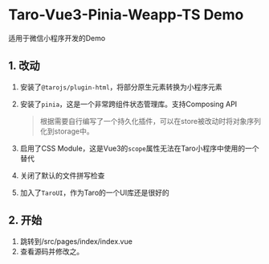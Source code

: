 # Taro-Vue3-Pinia-Weapp-TS Demo

适用于微信小程序开发的Demo

## 1. 改动

1. 安装了`@tarojs/plugin-html`，将部分原生元素转换为小程序元素

2. 安装了`pinia`，这是一个非常跨组件状态管理库。支持Composing API

   > 根据需要自行编写了一个持久化插件，可以在store被改动时将对象序列化到storage中。

3. 启用了CSS Module，这是Vue3的`scope`属性无法在Taro小程序中使用的一个替代

4. 关闭了默认的文件拼写检查

5. 加入了`TaroUI`，作为Taro的一个UI库还是很好的

## 2. 开始

1. 跳转到/src/pages/index/index.vue
2. 查看源码并修改之。